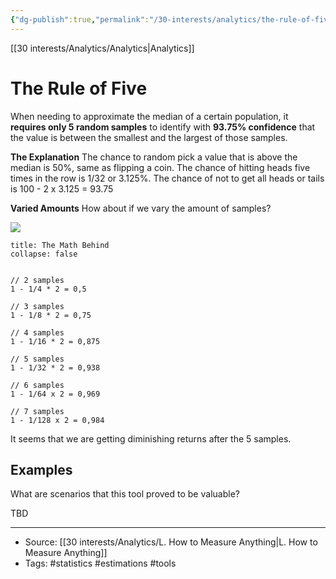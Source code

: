 ```yaml
---
{"dg-publish":true,"permalink":"/30-interests/analytics/the-rule-of-five-in-statistics/"}
---
```


[[30 interests/Analytics/Analytics\|Analytics]]

# The Rule of Five
When needing to approximate the median of a certain population, it **requires only 5 random samples** to identify with **93.75% confidence** that the value is between the smallest and the largest of those samples.

**The Explanation**
The chance to random pick a value that is above the median is 50%, same as flipping a coin. The chance of hitting heads five times in the row is 1/32 or 3.125%. The chance of not to get all heads or tails is 100 - 2 x 3.125 = 93.75

**Varied Amounts** 
How about if we vary the amount of samples?

![](https://i.imgur.com/kGy14DL.png)

```ad-note
title: The Math Behind
collapse: false


// 2 samples
1 - 1/4 * 2 = 0,5 

// 3 samples
1 - 1/8 * 2 = 0,75

// 4 samples
1 - 1/16 * 2 = 0,875

// 5 samples
1 - 1/32 * 2 = 0,938

// 6 samples
1 - 1/64 x 2 = 0,969

// 7 samples
1 - 1/128 x 2 = 0,984
```

It seems that we are getting diminishing returns after the 5 samples.
## Examples

What are scenarios that this tool proved to be valuable?

TBD

---
- Source: [[30 interests/Analytics/L. How to Measure Anything\|L. How to Measure Anything]]
- Tags: #statistics #estimations #tools